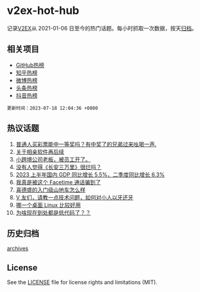 # v2ex-hot-hub

 记录[V2EX](https://www.v2ex.com/)从 2021-01-06 日至今的热门话题。每小时抓取一次数据，按天[归档](archives)。
 
 ## 相关项目

- [GitHub热榜](https://github.com/it985/github-hot-hub)
- [知乎热榜](https://github.com/it985/zhihu-hot-hub)
- [微博热榜](https://github.com/it985/weibo-hot-hub)
- [头条热榜](https://github.com/it985/toutiao-hot-hub)
- [抖音热榜](https://github.com/it985/douyin-hot-hub)


 `更新时间：2023-07-18 12:04:36 +0800`

## 热议话题

1. [普通人买彩票能中一等奖吗？有中奖了的兄弟过来吆喝一声.](https://www.v2ex.com/t/957375)
1. [关于相亲软件再后续](https://www.v2ex.com/t/957356)
1. [小跨境公司老板，被员工开了。](https://www.v2ex.com/t/957526)
1. [没有人觉得《长安三万里》很烂吗？](https://www.v2ex.com/t/957462)
1. [2023 上半年国内 GDP 同比增长 5.5%，二季度同比增长 6.3%](https://www.v2ex.com/t/957401)
1. [我真是被这个 Facetime 通话骗到了](https://www.v2ex.com/t/957370)
1. [喜德盛的入门级山地车怎么样](https://www.v2ex.com/t/957592)
1. [V 友们，请教一点技术问题，如何对小人以牙还牙](https://www.v2ex.com/t/957380)
1. [哪一个桌面 Linux 比较好用](https://www.v2ex.com/t/957493)
1. [为啥现在到处都是低代码了？？](https://www.v2ex.com/t/957539)

## 历史归档

[archives](archives)

## License

See the [LICENSE](LICENSE) file for license rights and limitations (MIT).
